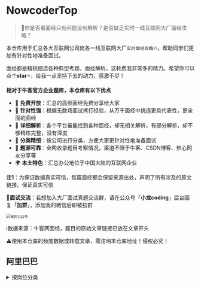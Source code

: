 # NowcoderTop

> 📖你是否看面经只有问题没有解析？是否缺乏实时一线互联网大厂面经攻略？

本仓库用于汇总各大互联网公司岗各一线互联网大厂`实时面经攻略`:fire:，帮助同学们更加有针对性地准备面试。

面经都是精挑细选各种典型考题，面经解析，这耗费我非常多的精力。希望你可以点个**star**⭐，给我一点坚持下去的动力，感激不尽！

**相对于牛客官方企业题库，本仓库有以下优点**

- 🚀 **免费开放**：汇总的高频面经免费分享给大家
- 💪 **针对性强**：根据无数场面试拷打经验，从万千面经中挑选更具代表性，更全面的面经
- 📖 **详细解析**：各个平台虽能找到各种面经，却无相关解析，有部分解析，却不够精炼完整，没有深度
- 🍭 **分类精细**：按公司进行分类，方便大家更针对性地准备面试
- 📖 **题源可靠**：全网收录题目考察情况，渠道不限于牛客、CSDN博客、热心网友分享等
- 🌍 **本土特色**：汇总办公地位于中国大陆的互联网企业

**注1**：为保证数据真实可信，每篇面经都会保留来源出处，声明了所有涉及的原文链接。保证真实可信

:speech_balloon:**​面试交流**：若想加入大厂面试真题交流群，请在公众号「**小龙coding**」后台回复「**加群**」，添加我的微信后即被拉群

<img src="https://xiaolongcoder.oss-cn-beijing.aliyuncs.com/imgs/Java2Top/concurrent202303202215699.png" alt="我的公众号" style="zoom: 67%;" />

:information_source:数据来源：牛客网面经，题目的原始文章链接已放在文章开头

:warning:使用本仓库的频度数据或转载文章，需注明本仓库地址！侵权必究！


## 阿里巴巴

<details>
<summary>按岗位分类</summary>

。。。

## 参与共建

### 为 NowcoderTop 贡献面经

如果你有疑惑不解的面经、经典面经例题，欢迎提 PR，或者投稿，解析下期即更。

面经推荐请以 `markdown` 格式到邮箱 `xlcoding@163.com`，
[中文技术文档的写作规范指南](https://github.com/ruanyf/document-style-guide)。

## 问题反馈与建议

[给 NowcodeTop 提 Issue](https://github.com/xlcoding/NowcoderTop/issues)

> 在反馈问题之前，推荐阅读 [《提问的智慧》](https://github.com/ryanhanwu/How-To-Ask-Questions-The-Smart-Way)、[《如何向开源社区提问题》](https://github.com/seajs/seajs/issues/545)和[《如何有效地报告 Bug》](http://www.chiark.greenend.org.uk/~sgtatham/bugs-cn.html)，这样您能够更容易获得理解和帮助。



